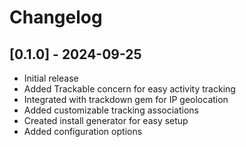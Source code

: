 # Changelog

## [0.1.0] - 2024-09-25

- Initial release
- Added Trackable concern for easy activity tracking
- Integrated with trackdown gem for IP geolocation
- Added customizable tracking associations
- Created install generator for easy setup
- Added configuration options